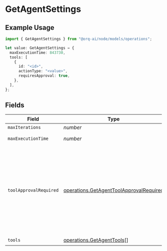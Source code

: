 # GetAgentSettings

## Example Usage

```typescript
import { GetAgentSettings } from "@orq-ai/node/models/operations";

let value: GetAgentSettings = {
  maxExecutionTime: 843730,
  tools: [
    {
      id: "<id>",
      actionType: "<value>",
      requiresApproval: true,
    },
  ],
};
```

## Fields

| Field                                                                                                                                                                                                                           | Type                                                                                                                                                                                                                            | Required                                                                                                                                                                                                                        | Description                                                                                                                                                                                                                     |
| ------------------------------------------------------------------------------------------------------------------------------------------------------------------------------------------------------------------------------- | ------------------------------------------------------------------------------------------------------------------------------------------------------------------------------------------------------------------------------- | ------------------------------------------------------------------------------------------------------------------------------------------------------------------------------------------------------------------------------- | ------------------------------------------------------------------------------------------------------------------------------------------------------------------------------------------------------------------------------- |
| `maxIterations`                                                                                                                                                                                                                 | *number*                                                                                                                                                                                                                        | :heavy_minus_sign:                                                                                                                                                                                                              | N/A                                                                                                                                                                                                                             |
| `maxExecutionTime`                                                                                                                                                                                                              | *number*                                                                                                                                                                                                                        | :heavy_check_mark:                                                                                                                                                                                                              | Max execution time in seconds                                                                                                                                                                                                   |
| `toolApprovalRequired`                                                                                                                                                                                                          | [operations.GetAgentToolApprovalRequired](../../models/operations/getagenttoolapprovalrequired.md)                                                                                                                              | :heavy_minus_sign:                                                                                                                                                                                                              | If all, the agent will require approval for all tools. If respect_tool, the agent will require approval for tools that have the requires_approval flag set to true. If none, the agent will not require approval for any tools. |
| `tools`                                                                                                                                                                                                                         | [operations.GetAgentTools](../../models/operations/getagenttools.md)[]                                                                                                                                                          | :heavy_check_mark:                                                                                                                                                                                                              | N/A                                                                                                                                                                                                                             |